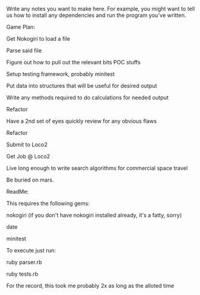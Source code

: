 Write any notes you want to make here. For example, you might want to
tell us how to install any dependencies and run the program you've
written.

Game Plan:

Get Nokogiri to load a file

Parse said file

Figure out how to pull out the relevant bits POC stuffs

Setup testing framework, probably minitest

Put data into structures that will be useful for desired output

Write any methods required to do calculations for needed output

Refactor

Have a 2nd set of eyes quickly review for any obvious flaws

Refactor

Submit to Loco2

Get Job @ Loco2

Live long enough to write search algorithms for commercial space travel

Be buried on mars.

ReadMe:

This requires the following gems:

nokogiri (if you don't have nokogiri installed already, it's a fatty, sorry)

date

minitest

To execute just run:

ruby parser.rb

ruby tests.rb

For the record, this took me probably 2x as long as the alloted time

